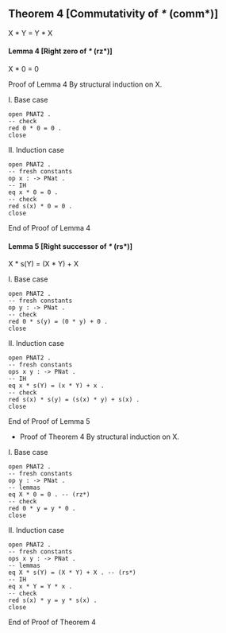 ## Theorem 4 [Commutativity of _*_ (comm*)]

X * Y = Y * X

#### Lemma 4 [Right zero of _*_ (rz*)]

X * 0 = 0

Proof of Lemma 4 By structural induction on X.

I. Base case

```
open PNAT2 .
-- check
red 0 * 0 = 0 .
close
```

II. Induction case

```
open PNAT2 .
-- fresh constants
op x : -> PNat .
-- IH
eq x * 0 = 0 .
-- check
red s(x) * 0 = 0 .
close
```

End of Proof of Lemma 4

#### Lemma 5 [Right successor of _*_ (rs*)]

X * s(Y) = (X * Y) + X

I. Base case

```
open PNAT2 .
-- fresh constants
op y : -> PNat .
-- check
red 0 * s(y) = (0 * y) + 0 .
close
```

II. Induction case

```
open PNAT2 .
-- fresh constants
ops x y : -> PNat .
-- IH
eq x * s(Y) = (x * Y) + x .
-- check
red s(x) * s(y) = (s(x) * y) + s(x) .
close
```

End of Proof of Lemma 5

* Proof of Theorem 4 By structural induction on X.

I. Base case 

```
open PNAT2 .
-- fresh constants
op y : -> PNat .
-- lemmas
eq X * 0 = 0 . -- (rz*)
-- check
red 0 * y = y * 0 .
close
```

II. Induction case

```
open PNAT2 .
-- fresh constants
ops x y : -> PNat .
-- lemmas
eq X * s(Y) = (X * Y) + X . -- (rs*)
-- IH
eq x * Y = Y * x .
-- check
red s(x) * y = y * s(x) .
close
```

End of Proof of Theorem 4
